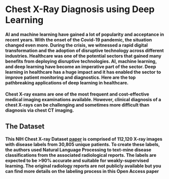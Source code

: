 # Chest X-Ray Diagnosis using Deep Learning

#### AI and machine learning have gained a lot of popularity and acceptance in recent years. With the onset of the Covid-19 pandemic, the situation changed even more. During the crisis, we witnessed a rapid digital transformation and the adoption of disruptive technology across different industries. Healthcare was one of the potential sectors that gained many benefits from deploying disruptive technologies. AI, machine learning, and deep learning have become an imperative part of the sector. Deep learning in healthcare has a huge impact and it has enabled the sector to improve patient monitoring and diagnostics. Here are the top pathbreaking applications of deep learning in healthcare.

#### Chest X-ray exams are one of the most frequent and cost-effective medical imaging examinations available. However, clinical diagnosis of a chest X-rays can be challenging and sometimes more difficult than diagnosis via chest CT imaging. 

## The Dataset 
#### This NIH  Chest X-ray Dataset [paper](https://www.nih.gov/news-events/news-releases/nih-clinical-center-provides-one-largest-publicly-available-chest-x-ray-datasets-scientific-community) is comprised of 112,120 X-ray images with disease labels from 30,805 unique patients. To create these labels, the authors used Natural Language Processing to text-mine disease classifications from the associated radiological reports. The labels are expected to be >90% accurate and suitable for weakly-supervised learning. The original radiology reports are not publicly available but you can find more details on the labeling process in this Open Access paper
